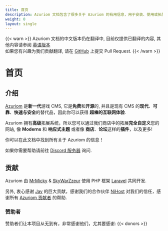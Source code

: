 ```yaml
---
title: 首页
description: Azuriom 文档包含了很多关于 Azuriom 的有用信息，用于安装、使用或拓展开发。
weight: 0
layout: single
---
```


{{< warn >}}
Azuriom 文档的中文版本仍在翻译中, 目前仅提供已翻译的内容, 其他内容请参阅 [英语版本](/en/docs)  
如果您有兴趣为我们贡献翻译, 请在 [GitHub](https://github.com/Azuriom/azuriom.com) 上提交 Pull Request.
{{< /warn >}}

# 首页

## 介绍

[Azuriom](https://azuriom.com/) 是**新一代**游戏 CMS,
 它是**免费**和**开源**的, 并且是现有 CMS 的**现代**、**可靠**、**快速与安全**的替代品，因此你可以获得 **超棒的互联网体验**.

Azuriom 拥有**高级**拓展系统，所以您可以通过我们商店中的拓展**完全自定义**您的网站,
像 **Moderns** 和 **响应式主题** 或者像 **商店**、**论坛**这样的**插件**，以及更多!

你可以在此文档中找到所有关于 Azuriom 的信息！

如果你需要帮助请前往 [Discord 服务器](https://azuriom.com/discord) 询问.

## 贡献

Azuriom 由 [MrMicky](https://mrmicky.fr/) & [SkyWarZzeur](https://twitter.com/SkyWarZzeur) 使用 PHP
框架 [Laravel](https://laravel.com/) 共同开发.

另外, 衷心感谢 [Jav](https://www.linkedin.com/in/jean-alexandre-valentin-531236153/) 的巨大贡献，感谢我们的合作伙伴 [NiHost](https://www.ni-host.com/?utm_source=home&utm_medium=links&utm_campaign=AzuriomCom) 对我们的信任，感谢所有
[Azuriom 贡献者](https://github.com/Azuriom/Azuriom/graphs/contributors) 的帮助.

### 赞助者

赞助者们让本项目从无到有，非常感谢他们，尤其要感谢:
{{< donors >}}
